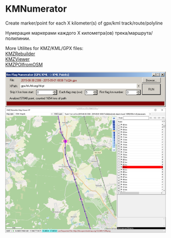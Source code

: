 ﻿# KMNumerator

Create marker/point for each X kilometer(s) of gpx/kml track/route/polyline

Нумерация маркерами каждого X километра(ов) трека/маршрута/полилинии.

More Utilites for KMZ/KML/GPX files:    
[KMZRebuilder](https://github.com/dkxce/KMZRebuilder)     
[KMZViewer](https://github.com/dkxce/KMZViewer)     
[KMZPOIfromOSM](https://github.com/dkxce/KMZPOIfromOSM)     

<img src="window.png"/>     
<img src="windowX.png"/>
